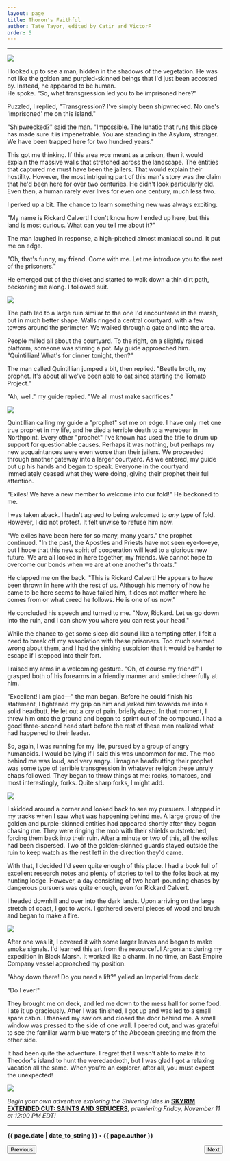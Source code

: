 ```yaml
---
layout: page
title: Thoron's Faithful
author: Tate Tayor, edited by Catir and VictorF
order: 5
---
```

---

![](https://staticdelivery.nexusmods.com/images/1704/61720101-1667667974.png)

I looked up to see a man, hidden in the shadows of the vegetation. He was not like the golden and purpled-skinned beings that I'd just been accosted by. Instead, he appeared to be human.  
He spoke. "So, what transgression led you to be imprisoned here?"

Puzzled, I replied, "Transgression? I've simply been shipwrecked. No one's 'imprisoned' me on this island."

"Shipwrecked?" said the man. "Impossible. The lunatic that runs this place has made sure it is impenetrable. You are standing in the Asylum, stranger. We have been trapped here for two hundred years."

This got me thinking. If this area *was* meant as a prison, then it would explain the massive walls that stretched across the landscape. The entities that captured me must have been the jailers. That would explain their hostility. However, the most intriguing part of this man's story was the claim that he'd been here for over two centuries. He didn't look particularly old. Even then, a human rarely ever lives for even one century, much less two.  

I perked up a bit. The chance to learn something new was always exciting.

"My name is Rickard Calvert! I don't know how I ended up here, but this land is most curious. What can you tell me about it?"

The man laughed in response, a high-pitched almost maniacal sound. It put me on edge.

"Oh, that's funny, my friend. Come with me. Let me introduce you to the rest of the prisoners."

He emerged out of the thicket and started to walk down a thin dirt path, beckoning me along. I followed suit.  

![](https://raw.githubusercontent.com/TateTaylorOH/TateTaylorOH/refs/heads/main/assets/images/ECSS/ThoronsFaithful01.png)

The path led to a large ruin similar to the one I'd encountered in the marsh, but in much better shape. Walls ringed a central courtyard, with a few towers around the perimeter. We walked through a gate and into the area.

People milled all about the courtyard. To the right, on a slightly raised platform, someone was stirring a pot. My guide approached him.  
"Quintillian! What's for dinner tonight, then?"

The man called Quintillian jumped a bit, then replied. "Beetle broth, my prophet. It's about all we've been able to eat since starting the Tomato Project."

"Ah, well." my guide replied. "We all must make sacrifices."

![](https://raw.githubusercontent.com/TateTaylorOH/TateTaylorOH/refs/heads/main/assets/images/ECSS/ThoronsFaithful02.png)

Quintillian calling my guide a "prophet" set me on edge. I have only met one true prophet in my life, and he died a terrible death to a werebear in Northpoint. Every other "prophet" I've known has used the title to drum up support for questionable causes. Perhaps it was nothing, but perhaps my new acquaintances were even worse than their jailers. We proceeded through another gateway into a larger courtyard. As we entered, my guide put up his hands and began to speak. Everyone in the courtyard immediately ceased what they were doing, giving their prophet their full attention.

"Exiles! We have a new member to welcome into our fold!" He beckoned to me.

I was taken aback. I hadn't agreed to being welcomed to *any* type of fold. However, I did not protest. It felt unwise to refuse him now.

"We exiles have been here for so many, many years." the prophet continued. "In the past, the Apostles and Priests have not seen eye-to-eye, but I hope that this new spirit of cooperation will lead to a glorious new future. We are all locked in here together, my friends. We cannot hope to overcome our bonds when we are at one another's throats."

He clapped me on the back. "This is Rickard Calvert! He appears to have been thrown in here with the rest of us. Although his memory of how he came to be here seems to have failed him, it does not matter where he comes from or what creed he follows. He is one of us now."

He concluded his speech and turned to me. "Now, Rickard. Let us go down into the ruin, and I can show you where you can rest your head."

While the chance to get some sleep did sound like a tempting offer, I felt a need to break off my association with these prisoners. Too much seemed wrong about them, and I had the sinking suspicion that it would be harder to escape if I stepped into their fort.

I raised my arms in a welcoming gesture. "Oh, of course my friend!" I grasped both of his forearms in a friendly manner and smiled cheerfully at him.

"Excellent! I am glad—" the man began. Before he could finish his statement, I tightened my grip on him and jerked him towards me into a solid headbutt. He let out a cry of pain, briefly dazed. In that moment, I threw him onto the ground and began to sprint out of the compound. I had a good three-second head start before the rest of these men realized what had happened to their leader.

So, again, I was running for my life, pursued by a group of angry humanoids. I would be lying if I said this was uncommon for me. The mob behind me was loud, and very angry. I imagine headbutting their prophet was some type of terrible transgression in whatever religion these unruly chaps followed. They began to throw things at me: rocks, tomatoes, and most interestingly, forks. Quite sharp forks, I might add.

![](https://raw.githubusercontent.com/TateTaylorOH/TateTaylorOH/refs/heads/main/assets/images/ECSS/ThoronsFaithful03.png)

I skidded around a corner and looked back to see my pursuers. I stopped in my tracks when I saw what was happening behind me. A large group of the golden and purple-skinned entities had appeared shortly after they began chasing me. They were ringing the mob with their shields outstretched, forcing them back into their ruin. After a minute or two of this, all the exiles had been dispersed. Two of the golden-skinned guards stayed outside the ruin to keep watch as the rest left in the direction they'd came.

With that, I decided I'd seen quite enough of this place. I had a book full of excellent research notes and plenty of stories to tell to the folks back at my hunting lodge. However, a day consisting of two heart-pounding chases by dangerous pursuers was quite enough, even for Rickard Calvert.

I headed downhill and over into the dark lands. Upon arriving on the large stretch of coast, I got to work. I gathered several pieces of wood and brush and began to make a fire.  

![](https://raw.githubusercontent.com/TateTaylorOH/TateTaylorOH/refs/heads/main/assets/images/ECSS/ThoronsFaithful04.png)

After one was lit, I covered it with some larger leaves and began to make smoke signals. I'd learned this art from the resourceful Argonians during my expedition in Black Marsh. It worked like a charm. In no time, an East Empire Company vessel approached my position.

"Ahoy down there! Do you need a lift?" yelled an Imperial from deck.

"Do I ever!"

They brought me on deck, and led me down to the mess hall for some food. I ate it up graciously. After I was finished, I got up and was led to a small spare cabin. I thanked my saviors and closed the door behind me. A small window was pressed to the side of one wall. I peered out, and was grateful to see the familiar warm blue waters of the Abecean greeting me from the other side.

It had been quite the adventure. I regret that I wasn't able to make it to Theodor's island to hunt the weredaedroth, but I was glad I got a relaxing vacation all the same. When you're an explorer, after all, you must expect the unexpected!

![](https://raw.githubusercontent.com/TateTaylorOH/TateTaylorOH/refs/heads/main/assets/images/ECSS/ThoronsFaithful05.png)

*Begin your own adventure exploring the Shivering Isles in* [**SKYRIM EXTENDED CUT: SAINTS AND SEDUCERS**](https://www.nexusmods.com/skyrimspecialedition/mods/72772), *premiering Friday, November 11 at 12:00 PM EDT!*

---

<b>{{ page.date | date_to_string }} • {{ page.author }}<b>

<font size="4"><p style="text-align:left;">
    <button href="https://tatetayloroh.github.io/TateTaylorOH/rickardcalvert/ecss/2022/10/29/sheogorathsfaithful.html" class="button-link">Previous</button>
    <span style="float:right;">
        <button href="https://www.nexusmods.com/skyrimspecialedition/mods/72772" class="button-link">Next</button>
    </span>
</p></font>
